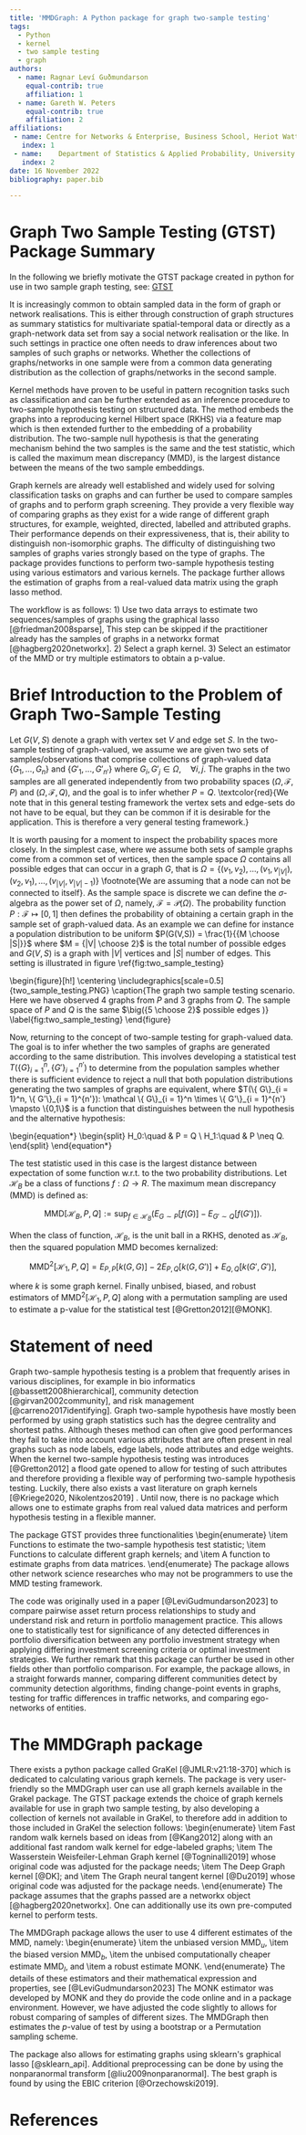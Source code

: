 ```yaml
---
title: 'MMDGraph: A Python package for graph two-sample testing'
tags:
  - Python
  - kernel
  - two sample testing
  - graph
authors:
  - name: Ragnar Leví Guðmundarson
    equal-contrib: true
    affiliation: 1 
  - name: Gareth W. Peters
    equal-contrib: true
    affiliation: 2
affiliations:
 - name: Centre for Networks & Enterprise, Business School, Heriot Watt University
   index: 1
 - name: 	Department of Statistics & Applied Probability, University of California, Santa Barbara
   index: 2
date: 16 November 2022
bibliography: paper.bib

---
```



# Graph Two Sample Testing (GTST) Package Summary

In the following we briefly motivate the GTST package created in python for use in two sample graph testing, see: [GTST](https://github.com/ragnarlevi/GTST)

It is increasingly common to obtain sampled data in the form of graph or network realisations. This is either through construction of graph structures as summary statistics for multivariate spatial-temporal data or directly as a graph-network data set from say a social network realisation or the like. In such settings in practice one often needs to draw inferences about two samples of such graphs or networks. Whether the collections of graphs/networks in one sample were from a common data generating distribution as the collection of graphs/networks in the second sample. 


Kernel methods have proven to be useful in pattern recognition tasks such as classification and can be further extended as an inference procedure to two-sample hypothesis testing on structured data. The method embeds the graphs into a reproducing kernel Hilbert space (RKHS) via a feature map which is then extended further to the embedding of a probability distribution. The two-sample null hypothesis is that the generating mechanism behind the two samples is the same and the test statistic, which is called the maximum mean discrepancy (MMD), is the largest distance between the means of the two sample embeddings. 

Graph kernels are already well established and widely used for solving classification tasks on graphs and can further be used to compare samples of graphs and to perform graph screening. They provide a very flexible way of comparing graphs as they exist for a wide range of different graph structures, for example, weighted, directed, labelled and attributed graphs. Their performance depends on their expressiveness, that is, their ability to distinguish non-isomorphic graphs. The difficulty of distinguishing two samples of graphs varies strongly based on the type of graphs. The package provides functions to perform two-sample hypothesis testing using various estimators and various kernels. The package further allows the estimation of graphs from a real-valued data matrix using the graph lasso method. 

The workflow is as follows: 1) Use two data arrays to estimate two sequences/samples of graphs using the graphical lasso [@friedman2008sparse], This step can be skipped if the practitioner already has the samples of graphs in a networkx format [@hagberg2020networkx]. 2) Select a graph kernel. 3) Select an estimator of the MMD or try multiple estimators to obtain a p-value.


# Brief Introduction to the Problem of Graph Two-Sample Testing

Let $G(V,S)$ denote a graph with vertex set $V$ and edge set $S$. In the two-sample testing of graph-valued, we assume we are given two sets of samples/observations that comprise collections of graph-valued data $\{G_1,...,G_{n}\}$ and $\{G'_1,...,G'_{n'}\}$ where $G_i, G'_j \in \Omega, \quad \forall i,j$. The graphs in the two samples are all generated independently from two probability spaces $(\Omega, \mathcal{F}, P)$  and $(\Omega, \mathcal{F}, Q)$, and the goal is to infer whether $P=Q$. \textcolor{red}{We note that in this general testing framework the vertex sets and edge-sets do not have to be equal, but they can be common if it is desirable for the application. This is therefore a very general testing framework.}

It is worth pausing for a moment to inspect the probability spaces more closely. In the simplest case, where we assume both sets of sample graphs come from a common set of vertices, then the sample space $\Omega$ contains all possible edges that can occur in a graph $G$, that is $\Omega = \{ (v_1, v_2), \dots, (v_1, v_{|V|}), (v_2, v_1), \dots, (v_{|V|}, v_{|V|-1}) \}$ \footnote{We are assuming that a node can not be connected to itself}. As the sample space is discrete we can define the $\sigma$-algebra as the power set of $\Omega$, namely, $\mathcal{F} = \mathcal{P}(\Omega)$. The probability function $P: \mathcal{F} \mapsto [0,1]$ then defines the probability of obtaining a certain graph in the sample set of graph-valued data. As an example we can define for instance a population distribution to be uniform  $P(G(V,S)) = \frac{1}{{M \choose |S|}}$ where $M = {|V| \choose 2}$ is the total number of possible edges and $G(V,S)$ is a graph with $|V|$ vertices and $|S|$ number of edges.  This setting is illustrated in figure \ref{fig:two_sample_testing}

\begin{figure}[h!]
    \centering
    \includegraphics[scale=0.5]{two_sample_testing.PNG}
    \caption{The graph two sample testing scenario. Here we have observed 4 graphs from $P$ and 3 graphs from $Q$. The sample space of $P$ and $Q$ is the same $\big({5 \choose 2}$ possible edges $\big)$}
    \label{fig:two_sample_testing}
\end{figure}

Now, returning to the concept of two-sample testing for graph-valued data. The goal is to infer whether the two samples of graphs are generated according to the same distribution. This involves developing a statistical test $T(\{ G\}_{i = 1}^n,\{ G'\}_{i = 1}^{n'})$ to determine from the population samples whether there is sufficient evidence to reject a null that both population distributions generating the two samples of graphs are equivalent, where $T(\{ G\}_{i = 1}^n, \{ G'\}_{i = 1}^{n'}): \mathcal \{ G\}_{i = 1}^n \times \{ G'\}_{i = 1}^{n'} \mapsto \{0,1\}$ is a function that distinguishes between the null hypothesis and the alternative hypothesis:

\begin{equation*}
    \begin{split}
    H_0:\quad & P = Q \\
    H_1:\quad & P \neq Q.
\end{split}
\end{equation*}


The test statistic used in this case is the largest distance between expectation of some function w.r.t. to the two probability distributions. Let $\mathcal{H}_B$ be a class of functions $f: \Omega \to R$. The maximum mean discrepancy (MMD) is defined as:

$$\text{MMD}[\mathcal{H}_B,P, Q] := \sup_{f \in \mathcal{H}_B} \big( E_{G \sim P}[f(G)] - E_{G' \sim Q}[f(G')] \big).$$

When the class of function, $\mathcal{H}_B$, is the unit ball in a RKHS, denoted as $\mathcal{H}_B$, then the squared population MMD becomes kernalized:

$$\text{MMD}^2[\mathcal{H}_1, {P}, {Q}] =E_{P, P}[k(G,G)] - 2E_{P, Q}[k(G,G')] + E_{Q, Q}[k(G',G')], $$

where $k$ is some graph kernel. Finally unbised, biased, and robust estimators of $\textrm{MMD}^2[\mathcal{H}_1, {P}, {Q}]$ along with a permutation sampling are used to estimate a p-value for the statistical test [@Gretton2012][@MONK].




# Statement of need

Graph two-sample hypothesis testing is a problem that frequently arises in various disciplines, for example in bio informatics [@bassett2008hierarchical], community detection [@girvan2002community], and risk management [@carreno2017identifying]. Graph two-sample hypothesis have mostly been performed by using graph statistics such has the degree centrality and shortest paths. Although theses method can often give good performances they fail to take into account various attributes that are often present in real graphs such as node labels, edge labels, node attributes and edge weights. When the kernel two-sample hypothesis testing was introduces [@Gretton2012] a flood gate opened to allow for testing of such attributes and therefore providing a flexible way of performing two-sample hypothesis testing. Luckily, there also exists a  vast literature on graph kernels [@Kriege2020, Nikolentzos2019] . Until now, there is no package which allows one to estimate graphs from real valued data matrices and perform hypothesis testing in a flexible manner. 

The package GTST provides three functionalities 
\begin{enumerate}
    \item Functions to estimate the two-sample hypothesis test statistic; 
    \item Functions to calculate different graph kernels; and 
    \item A function to estimate graphs from data matrices. 
\end{enumerate}
The package allows other network science researches who may not be programmers to use the MMD testing framework.


The code was originally used in a paper [@LeviGudmundarson2023] to compare pairwise asset return process relationships to study and understand risk and return in portfolio management practice. This allows one to statistically test for significance of any detected differences in portfolio diversification between any portfolio investment strategy when applying differing investment screening criteria or optimal investment strategies. We further remark that this package can further be used in other fields other than portfolio comparison. For example, the package allows, in a straight forwards manner, comparing different communities detect by community detection algorithms, finding change-point events in graphs, testing for traffic differences in traffic networks, and comparing ego-networks of entities. 

# The MMDGraph package


There exists a python package called GraKel [@JMLR:v21:18-370] which is dedicated to calculating various graph kernels. The package is very user-friendly so the MMDGraph user can use all graph kernels available in the Grakel package. The GTST package extends the choice of graph kernels available for use in graph two sample testing, by also developing a collection of kernels not available in GraKel, to therefore add in addition to those included in GraKel the selection follows:
\begin{enumerate}
    \item Fast random walk kernels based on ideas from [@Kang2012] along with an additional fast random walk kernel for edge-labeled graphs; 
    \item The Wasserstein Weisfeiler-Lehman Graph kernel [@Togninalli2019] whose original code was adjusted for the package needs; 
    \item The Deep Graph kernel [@DK]; and 
    \item The Graph neural tangent kernel [@Du2019] whose original code was adjusted for the package needs. 
\end{enumerate}
The package assumes that the graphs passed are a networkx object [@hagberg2020networkx]. One can additionally use its own pre-computed kernel to perform tests.


The MMDGraph package allows the user to use 4 different estimates of the MMD, namely:
\begin{enumerate}
    \item the unbiased version $\text{MMD}_u$, 
    \item the biased version $\text{MMD}_b$, 
    \item the unbised computationally cheaper estimate $\text{MMD}_l$, and 
    \item a robust estimate $\text{MONK}$. 
\end{enumerate}
The details of these estimators and their mathematical expression and properties, see [@LeviGudmundarson2023]
The MONK estimator was developed by $\text{MONK}$ and they do provide the code online and in a package environment. However, we have adjusted the code slightly to allows for robust comparing of samples of different sizes. The MMDGraph then estimates the $p$-value of test by using a bootstrap or a Permutation sampling scheme. 


The package also allows for estimating graphs using sklearn's graphical lasso [@sklearn_api]. Additional preprocessing can be done by using the nonparanormal transform [@liu2009nonparanormal]. The best graph is found by using the EBIC criterion [@Orzechowski2019].


# References
